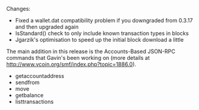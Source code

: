 Changes:
* Fixed a wallet.dat compatibility problem if you downgraded from 0.3.17 and then upgraded again
* IsStandard() check to only include known transaction types in blocks
* Jgarzik's optimisation to speed up the initial block download a little

The main addition in this release is the Accounts-Based JSON-RPC commands that Gavin's been working on (more details at http://www.vcoin.org/smf/index.php?topic=1886.0).  
* getaccountaddress
* sendfrom
* move
* getbalance
* listtransactions
